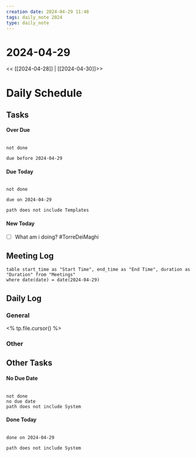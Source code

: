 ```yaml
---
creation date: 2024-04-29 11:48
tags: daily_note 2024
type: daily_note
---
```

# 2024-04-29
<< [[2024-04-28]] | [[2024-04-30]]>>

# Daily Schedule

## Tasks

#### Over Due
```tasks

not done

due before 2024-04-29

```

#### Due Today
```tasks

not done

due on 2024-04-29

path does not include Templates

```

#### New Today
- [ ] What am i doing? #TorreDeiMaghi



## Meeting Log

```dataview
table start_time as "Start Time", end_time as "End Time", duration as "Duration" from "Meetings"
where date(date) = date(2024-04-29)
```
## Daily Log

### General

<% tp.file.cursor() %>

### Other




## Other Tasks

#### No Due Date
```tasks

not done
no due date
path does not include System

```

#### Done Today

```tasks

done on 2024-04-29

path does not include System

```
